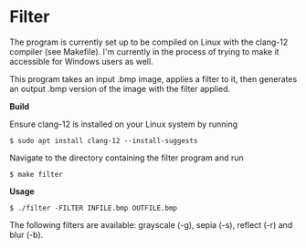 # Filter

The program is currently set up to be compiled on Linux with the clang-12 compiler (see Makefile). I'm currently in the process of trying to make it accessible for Windows users as well.

This program takes an input .bmp image, applies a filter to it, then generates an output .bmp version of the image with the filter applied.

**Build**

Ensure clang-12 is installed on your Linux system by running
```shell
$ sudo apt install clang-12 --install-suggests
```

Navigate to the directory containing the filter program and run
```shell
$ make filter
```
**Usage**
```shell
$ ./filter -FILTER INFILE.bmp OUTFILE.bmp
```
The following filters are available: grayscale (-g), sepia (-s), reflect (-r) and blur (-b).
